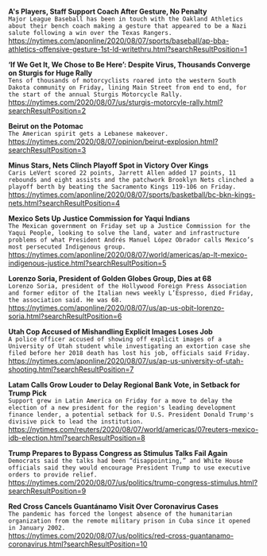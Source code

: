 **A's Players, Staff Support Coach After Gesture, No Penalty**\
`Major League Baseball has been in touch with the Oakland Athletics about their bench coach making a gesture that appeared to be a Nazi salute following a win over the Texas Rangers.`\
https://nytimes.com/aponline/2020/08/07/sports/baseball/ap-bba-athletics-offensive-gesture-1st-ld-writethru.html?searchResultPosition=1

**‘If We Get It, We Chose to Be Here’: Despite Virus, Thousands Converge on Sturgis for Huge Rally**\
`Tens of thousands of motorcyclists roared into the western South Dakota community on Friday, lining Main Street from end to end, for the start of the annual Sturgis Motorcycle Rally.`\
https://nytimes.com/2020/08/07/us/sturgis-motorcyle-rally.html?searchResultPosition=2

**Beirut on the Potomac**\
`The American spirit gets a Lebanese makeover.`\
https://nytimes.com/2020/08/07/opinion/beirut-explosion.html?searchResultPosition=3

**Minus Stars, Nets Clinch Playoff Spot in Victory Over Kings**\
`Caris LeVert scored 22 points, Jarrett Allen added 17 points, 11 rebounds and eight assists and the patchwork Brooklyn Nets clinched a playoff berth by beating the Sacramento Kings 119-106 on Friday.`\
https://nytimes.com/aponline/2020/08/07/sports/basketball/bc-bkn-kings-nets.html?searchResultPosition=4

**Mexico Sets Up Justice Commission for Yaqui Indians**\
`The Mexican government on Friday set up a Justice Commission for the Yaqui People, looking to solve the land, water and infrastructure problems of what President Andrés Manuel López Obrador calls Mexico’s most persecuted Indigenous group. `\
https://nytimes.com/aponline/2020/08/07/world/americas/ap-lt-mexico-indigenous-justice.html?searchResultPosition=5

**Lorenzo Soria, President of Golden Globes Group, Dies at 68**\
`Lorenzo Soria, president of the Hollywood Foreign Press Association and former editor of the Italian news weekly L’Espresso, died Friday, the association said. He was 68.`\
https://nytimes.com/aponline/2020/08/07/us/ap-us-obit-lorenzo-soria.html?searchResultPosition=6

**Utah Cop Accused of Mishandling Explicit Images Loses Job**\
`A police officer accused of showing off explicit images of a University of Utah student while investigating an extortion case she filed before her 2018 death has lost his job, officials said Friday.`\
https://nytimes.com/aponline/2020/08/07/us/ap-us-university-of-utah-shooting.html?searchResultPosition=7

**Latam Calls Grow Louder to Delay Regional Bank Vote, in Setback for Trump Pick**\
`Support grew in Latin America on Friday for a move to delay the election of a new president for the region's leading development finance lender, a potential setback for U.S. President Donald Trump's divisive pick to lead the institution.`\
https://nytimes.com/reuters/2020/08/07/world/americas/07reuters-mexico-idb-election.html?searchResultPosition=8

**Trump Prepares to Bypass Congress as Stimulus Talks Fail Again**\
`Democrats said the talks had been “disappointing,” and White House officials said they would encourage President Trump to use executive orders to provide relief.`\
https://nytimes.com/2020/08/07/us/politics/trump-congress-stimulus.html?searchResultPosition=9

**Red Cross Cancels Guantánamo Visit Over Coronavirus Cases**\
`The pandemic has forced the longest absence of the humanitarian organization from the remote military prison in Cuba since it opened in January 2002.`\
https://nytimes.com/2020/08/07/us/politics/red-cross-guantanamo-coronavirus.html?searchResultPosition=10

